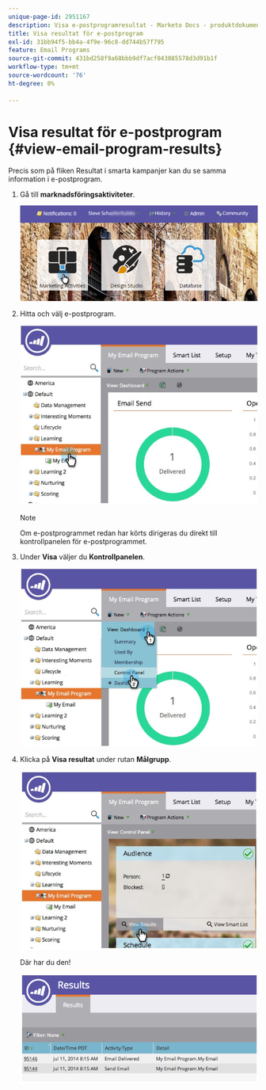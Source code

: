 ```yaml
---
unique-page-id: 2951167
description: Visa e-postprogramresultat - Marketo Docs - produktdokumentation
title: Visa resultat för e-postprogram
exl-id: 31bb94f5-bb4a-4f9e-96c8-dd744b57f795
feature: Email Programs
source-git-commit: 431bd258f9a68bbb9df7acf043085578d3d91b1f
workflow-type: tm+mt
source-wordcount: '76'
ht-degree: 0%

---
```


# Visa resultat för e-postprogram {#view-email-program-results}

Precis som på fliken Resultat i smarta kampanjer kan du se samma information i e-postprogram.

1. Gå till **marknadsföringsaktiviteter**.

   ![](assets/login-marketing-activities-2.png)

1. Hitta och välj e-postprogram.

   ![](assets/selectemailprogram3.jpg)

   >[!NOTE]
   >
   >Om e-postprogrammet redan har körts dirigeras du direkt till kontrollpanelen för e-postprogrammet.

1. Under **Visa** väljer du **Kontrollpanelen**.

   ![](assets/controlpanelview.jpg)

1. Klicka på **Visa resultat** under rutan **Målgrupp**.

   ![](assets/audiencetile.jpg)

   Där har du den!

   ![](assets/image2014-9-22-11-3a15-3a49.png)
